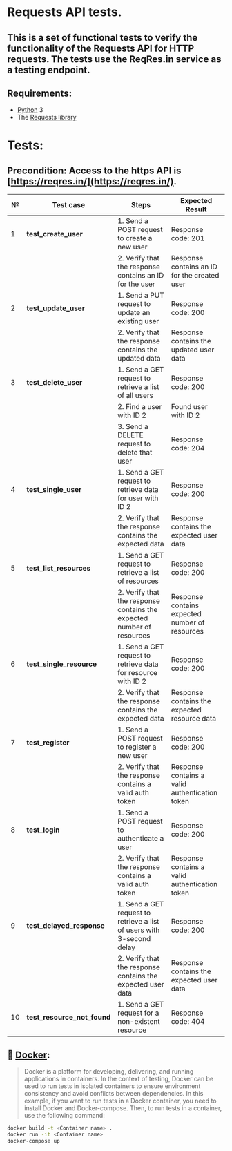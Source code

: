 # Requests API tests.
## This is a set of functional tests to verify the functionality of the Requests API for HTTP requests. The tests use the ReqRes.in service as a testing endpoint.

## Requirements:
 - [Python](https://www.python.org/) 3
 - The [Requests library](https://pypi.org/project/requests/)


# Tests:

## Precondition: Access to the https API is [https://reqres.in/](https://reqres.in/).

| №  | Test case                   | Steps                                                                 | Expected Result                                |
|----|-----------------------------|-----------------------------------------------------------------------|------------------------------------------------|
| 1  | **test_create_user**        | 1. Send a POST request to create a new user                           | Response code: 201                             |
|    |                             | 2. Verify that the response contains an ID for the user               | Response contains an ID for the created user   |
| 2  | **test_update_user**        | 1. Send a PUT request to update an existing user                      | Response code: 200                             |
|    |                             | 2. Verify that the response contains the updated data                 | Response contains the updated user data        |
| 3  | **test_delete_user**        | 1. Send a GET request to retrieve a list of all users                 | Response code: 200                             |
|    |                             | 2. Find a user with ID 2                                              | Found user with ID 2                           |
|    |                             | 3. Send a DELETE request to delete that user                          | Response code: 204                             |
| 4  | **test_single_user**        | 1. Send a GET request to retrieve data for user with ID 2             | Response code: 200                             |
|    |                             | 2. Verify that the response contains the expected data                | Response contains the expected user data       |
| 5  | **test_list_resources**     | 1. Send a GET request to retrieve a list of resources                 | Response code: 200                             |
|    |                             | 2. Verify that the response contains the expected number of resources | Response contains expected number of resources |
| 6  | **test_single_resource**    | 1. Send a GET request to retrieve data for resource with ID 2         | Response code: 200                             |
|    |                             | 2. Verify that the response contains the expected data                | Response contains the expected resource data   |
| 7  | **test_register**           | 1. Send a POST request to register a new user                         | Response code: 200                             |
|    |                             | 2. Verify that the response contains a valid auth token               | Response contains a valid authentication token |
| 8  | **test_login**              | 1. Send a POST request to authenticate a user                         | Response code: 200                             |
|    |                             | 2. Verify that the response contains a valid auth token               | Response contains a valid authentication token |
| 9  | **test_delayed_response**   | 1. Send a GET request to retrieve a list of users with 3-second delay | Response code: 200                             |
|    |                             | 2. Verify that the response contains the expected user data           | Response contains the expected user data       |
| 10 | **test_resource_not_found** | 1. Send a GET request for a non-existent resource                     | Response code: 404                             |

## 🐳 [Docker](https://www.docker.com/):
>Docker is a platform for developing, delivering, and running applications in containers. In the context of testing, Docker can be used to run tests in isolated containers to ensure environment consistency and avoid conflicts between dependencies. In this example, if you want to run tests in a Docker container, you need to install Docker and Docker-compose. Then, to run tests in a container, use the following command:
```sh
docker build -t <Container name> .
docker run -it <Container name>
docker-compose up